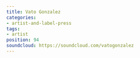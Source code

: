 ```yaml
---
title: Vato Gonzalez
categories:
- artist-and-label-press
tags:
- artist
position: 94
soundcloud: https://soundcloud.com/vatogonzalez
---
```


